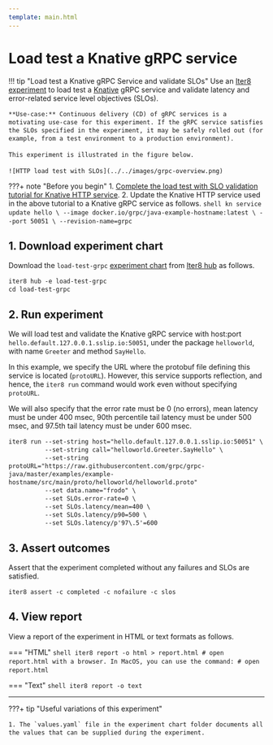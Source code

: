 ```yaml
---
template: main.html
---
```


# Load test a Knative gRPC service

!!! tip "Load test a Knative gRPC Service and validate SLOs"
    Use an [Iter8 experiment](../../../../getting-started/concepts.md#what-is-an-iter8-experiment) to load test a [Knative](https://knative.dev/) gRPC service and validate latency and error-related service level objectives (SLOs).

    **Use-case:** Continuous delivery (CD) of gRPC services is a motivating use-case for this experiment. If the gRPC service satisfies the SLOs specified in the experiment, it may be safely rolled out (for example, from a test environment to a production environment).

    This experiment is illustrated in the figure below.

    ![HTTP load test with SLOs](../../images/grpc-overview.png)


???+ note "Before you begin"
    1. [Complete the load test with SLO validation tutorial for Knative HTTP service](../../../load-test-http/community/knative/loadtest.md).
    2. Update the Knative HTTP service used in the above tutorial to a Knative gRPC service as follows.
    ```shell
    kn service update hello \
    --image docker.io/grpc/java-example-hostname:latest \
    --port 50051 \
    --revision-name=grpc
    ```

## 1. Download experiment chart
Download the `load-test-grpc` [experiment chart](../../../../getting-started/concepts.md#experiment-chart) from [Iter8 hub](../../../../getting-started/concepts.md#iter8-hub) as follows.

```shell
iter8 hub -e load-test-grpc
cd load-test-grpc
```

## 2. Run experiment
We will load test and validate the Knative gRPC service with host:port `hello.default.127.0.0.1.sslip.io:50051`, under the package `helloworld`, with name `Greeter` and method `SayHello`. 

In this example, we specify the URL where the protobuf file defining this service is located (`protoURL`). However, this service supports reflection, and hence, the `iter8 run` command would work even without specifying `protoURL`. 

We will also specify that the error rate must be 0 (no errors), mean latency must be under 400 msec, 90th percentile tail latency must be under 500 msec, and 97.5th tail latency must be under 600 msec.

```shell
iter8 run --set-string host="hello.default.127.0.0.1.sslip.io:50051" \
          --set-string call="helloworld.Greeter.SayHello" \
          --set-string protoURL="https://raw.githubusercontent.com/grpc/grpc-java/master/examples/example-hostname/src/main/proto/helloworld/helloworld.proto"
          --set data.name="frodo" \
          --set SLOs.error-rate=0 \
          --set SLOs.latency/mean=400 \
          --set SLOs.latency/p90=500 \
          --set SLOs.latency/p'97\.5'=600
```

## 3. Assert outcomes
Assert that the experiment completed without any failures and SLOs are satisfied.

```shell
iter8 assert -c completed -c nofailure -c slos
```

## 4. View report
View a report of the experiment in HTML or text formats as follows.

=== "HTML"
    ```shell
    iter8 report -o html > report.html
    # open report.html with a browser. In MacOS, you can use the command:
    # open report.html
    ```

=== "Text"
    ```shell
    iter8 report -o text
    ```

***

???+ tip "Useful variations of this experiment"

    1. The `values.yaml` file in the experiment chart folder documents all the values that can be supplied during the experiment.

